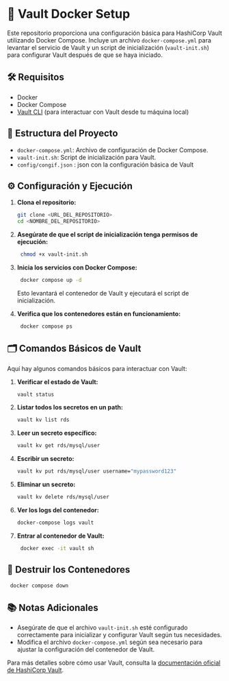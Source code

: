 # 🚀 Vault Docker Setup

Este repositorio proporciona una configuración básica para HashiCorp Vault utilizando Docker Compose. Incluye un archivo `docker-compose.yml` para levantar el servicio de Vault y un script de inicialización (`vault-init.sh`) para configurar Vault después de que se haya iniciado.

## 🛠 Requisitos

- Docker
- Docker Compose
- [Vault CLI](https://www.vaultproject.io/downloads) (para interactuar con Vault desde tu máquina local)

## 📂 Estructura del Proyecto
- `docker-compose.yml`: Archivo de configuración de Docker Compose.
- `vault-init.sh`: Script de inicialización para Vault.
- `config/congif.json` : json con la configuración básica de Vault

## ⚙️ Configuración y Ejecución
1. **Clona el repositorio:**

   ```bash
   git clone <URL_DEL_REPOSITORIO>
   cd <NOMBRE_DEL_REPOSITORIO>
   ```
2. **Asegúrate de que el script de inicialización tenga permisos de ejecución:**
   
   ```bash
    chmod +x vault-init.sh
   ```

3. **Inicia los servicios con Docker Compose:**

   ```bash
    docker compose up -d
   ```
   Esto levantará el contenedor de Vault y ejecutará el script de inicialización.

4. **Verifica que los contenedores están en funcionamiento:**
   ```bash
    docker compose ps
   ```



## 🗂 Comandos Básicos de Vault

Aquí hay algunos comandos básicos para interactuar con Vault:

1. **Verificar el estado de Vault:**

   ```bash
   vault status
   ```
2. **Listar todos los secretos en un path:**

   ```bash
   vault kv list rds
   ```

3. **Leer un secreto específico:**

   ```bash
   vault kv get rds/mysql/user
   ```

4. **Escribir un secreto:**

   ```bash
   vault kv put rds/mysql/user username="mypassword123"
   ```

5. **Eliminar un secreto:**
   ```bash
   vault kv delete rds/mysql/user
   ```

6. **Ver los logs del contenedor:**
   ```bash
   docker-compose logs vault
   ```

7. **Entrar al contenedor de Vault:**
   ```bash
    docker exec -it vault sh
   ```

## 🔄 Destruir los Contenedores

   ```bash
    docker compose down
   ```

## 📚 Notas Adicionales

- Asegúrate de que el archivo `vault-init.sh` esté configurado correctamente para inicializar y configurar Vault según tus necesidades.
- Modifica el archivo `docker-compose.yml` según sea necesario para ajustar la configuración del contenedor de Vault.

Para más detalles sobre cómo usar Vault, consulta la [documentación oficial de HashiCorp Vault](https://www.vaultproject.io/docs).
